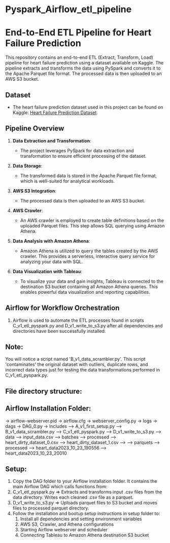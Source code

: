 # Pyspark_Airflow_etl_pipeline

# End-to-End ETL Pipeline for Heart Failure Prediction

This repository contains an end-to-end ETL (Extract, Transform, Load) pipeline for heart failure prediction using a dataset available on Kaggle. The pipeline extracts and transforms the data using PySpark and converts it to the Apache Parquet file format. The processed data is then uploaded to an AWS S3 bucket.

## Dataset
- The heart failure prediction dataset used in this project can be found on Kaggle: [Heart Failure Prediction Dataset](https://www.kaggle.com/datasets/fedesoriano/heart-failure-prediction/data).

## Pipeline Overview
1. **Data Extraction and Transformation**:
   - The project leverages PySpark for data extraction and transformation to ensure efficient processing of the dataset.

2. **Data Storage**:
   - The transformed data is stored in the Apache Parquet file format, which is well-suited for analytical workloads.

3. **AWS S3 Integration**:
   - The processed data is then uploaded to an AWS S3 bucket.

4. **AWS Crawler**:
   - An AWS crawler is employed to create table definitions based on the uploaded Parquet files. This step allows SQL querying using Amazon Athena.

5. **Data Analysis with Amazon Athena**:
   - Amazon Athena is utilized to query the tables created by the AWS crawler. This provides a serverless, interactive query service for analyzing your data with SQL.

6. **Data Visualization with Tableau**:
   - To visualize your data and gain insights, Tableau is connected to the destination S3 bucket containing all Amazon Athena queries. This enables powerful data visualization and reporting capabilities.

## Airflow for Workflow Orchestration
1. Airflow is used to automate the ETL processes found in scripts C_v1_etl_pyspark.py and D_v1_write_to_s3.py after all dependencies and directories have been successfully installed.


## Note:
You will notice a script named 'B_v1_data_scrambler.py'. This script 'contaminates' the original dataset with outliers, duplicate rows, and incorrect data types just for testing the data transformations performed in C_v1_etl_pyspark.py.


## File directory structure:

## Airflow Installation Folder:
-> airflow-webserver.pid
-> airflow.cfg
-> webserver_config.py
-> logs
-> dags
    -> DAG_0.py
    -> includes
        --> A_v1_first_setup.py
        --> B_v1_data_scrambler.py
        --> C_v1_etl_pyspark.py
        --> D_v1_write_to_s3.py
        --> data
            --> input_data.csv
            --> batches
                --> processed
                    --> heart_dirty_dataset_0.csv
                --> heart_dirty_dataset_1.csv
                -->
            --> parquets
                --> processed
                    --> heart_data2023_10_23_190556
                --> heart_data2023_10_23_20010
        


## Setup:
1. Copy the DAG folder to your Airflow installation folder. 
  It contains the main Airflow DAG which calls functions from:
  1. C_v1_etl_pyspark.py => Extracts and transforms input .csv files from the data directory. Writes each cleaned .csv file as a parquet.
  2. D_v1_write_to_s3.py => Uploads parquet files to S3 bucket and moves files to processed parquet directory.
2. Follow the installation and bootup setup instructions in setup folder to:
     1. Install all dependencies and setting environment variables
     2. AWS S3, Crawler, and Athena configurations
     3. Starting Airflow webserver and scheduler
     4. Connecting Tableau to Amazon Athena destination S3 bucket


